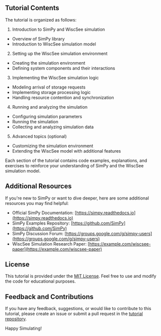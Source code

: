 ## Tutorial Contents

The tutorial is organized as follows:

1. Introduction to SimPy and WiscSee simulation
- Overview of SimPy library
- Introduction to WiscSee simulation model

2. Setting up the WiscSee simulation environment
- Creating the simulation environment
- Defining system components and their interactions

3. Implementing the WiscSee simulation logic
- Modeling arrival of storage requests
- Implementing storage processing logic
- Handling resource contention and synchronization

4. Running and analyzing the simulation
- Configuring simulation parameters
- Running the simulation
- Collecting and analyzing simulation data

5. Advanced topics (optional)
- Customizing the simulation environment
- Extending the WiscSee model with additional features

Each section of the tutorial contains code examples, explanations, and exercises to reinforce your understanding of SimPy and the WiscSee simulation model.

## Additional Resources

If you're new to SimPy or want to dive deeper, here are some additional resources you may find helpful:

- Official SimPy Documentation: [https://simpy.readthedocs.io](https://simpy.readthedocs.io)
- SimPy Examples Repository: [https://github.com/SimPy](https://github.com/SimPy)
- SimPy Discussion Forum: [https://groups.google.com/g/simpy-users](https://groups.google.com/g/simpy-users)
- WiscSee Simulation Research Paper: [https://example.com/wiscsee-paper](https://example.com/wiscsee-paper)

## License

This tutorial is provided under the [MIT License](https://opensource.org/licenses/MIT). Feel free to use and modify the code for educational purposes.

## Feedback and Contributions

If you have any feedback, suggestions, or would like to contribute to this tutorial, please create an issue or submit a pull request in the [tutorial repository](https://github.com/your-username/simpy-wiscsee-tutorial).

Happy Simulating!